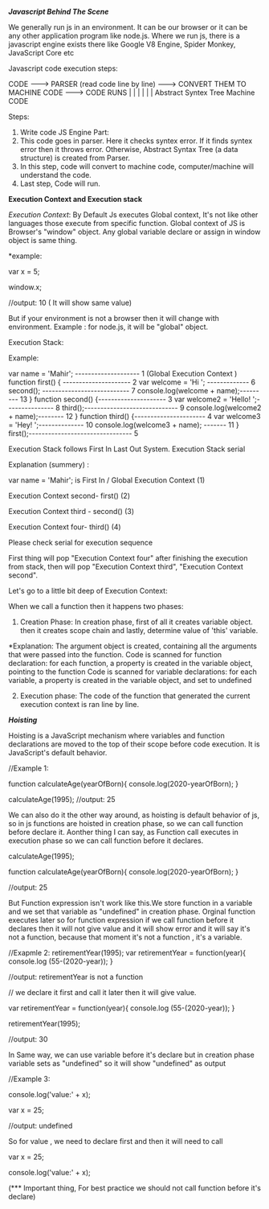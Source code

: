 ***Javascript Behind The Scene***

We generally run js in an environment. It can be our browser or it can be any other application program like node.js. Where we run js, there is a javascript engine exists there like Google V8 Engine, Spider Monkey, JavaScript Core etc 

Javascript code execution steps:

CODE ---> PARSER (read code line by line) ---> CONVERT THEM TO MACHINE CODE ---> CODE RUNS
                                           |                                 |
                                           |                                 | 
                                           |                                 |
                                Abstract Syntex Tree                    Machine CODE

Steps:
1. Write code
JS Engine Part:
2. This code goes in parser. Here it checks syntex error. If it finds syntex error then it throws error. Otherwise, Abstract Syntax Tree (a data structure)  is created from Parser.
3. In this step, code will convert to machine code, computer/machine will understand the code.
4. Last step, Code will run.

**Execution Context and Execution stack**

*Execution Context*:
By Default Js executes Global context, It's not like other languages those execute from specific function.
Global context of JS is Browser's "window" object. Any global variable declare or assign in window object is same thing.

*example:

var x = 5;

window.x;

//output: 10 ( It will show same value)

But if your environment is not a browser then it will change with environment. Example : for node.js, it will be "global" object.

Execution Stack:

Example: 

var name = 'Mahir'; -------------------- 1 (Global Execution Context )
function first() { --------------------- 2
   var welcome = 'Hi '; ------------- 6
   second(); --------------------------- 7
   console.log(welcome + name);--------- 13
}
function second() {--------------------- 3
   var welcome2 = 'Hello! ';--------------- 8
   third();----------------------------- 9
   console.log(welcome2 + name);-------- 12
}
function third() {---------------------- 4
   var welcome3 = 'Hey! ';-------------- 10
   console.log(welcome3 + name); ------- 11
}
first();-------------------------------- 5

Execution Stack follows First In Last Out System. Execution Stack serial

Explanation (summery) :

 var name = 'Mahir'; is First In / Global Execution Context (1)

 Execution Context second- first() (2)
 
 Execution Context third - second() (3)

 Execution Context four-  third() (4)

 Please check serial for execution sequence

 First thing will pop "Execution Context four" after finishing the execution from stack, then will pop "Execution Context third", "Execution Context second".

Let's go to a little bit deep of Execution Context: 

When we call a function then it happens two phases: 

1. Creation Phase: In creation phase, first of all it creates variable object. then it creates scope chain and lastly, determine value of 'this' variable.

 *Explanation: 
 The argument object is created, containing all the arguments that were  passed into the function.
 Code is scanned for function declaration: for each function, a property is created in the variable object, pointing to the function
 Code is scanned for variable declarations: for each variable, a property is created in the variable object, and set to undefined

2. Execution phase: The code of the function that generated the current execution context is ran line by line.


***Hoisting***


Hoisting is a JavaScript mechanism where variables and function declarations are moved to the top of their scope before code execution. It is JavaScript's default behavior.

//Example 1: 

function calculateAge(yearOfBorn){
    console.log(2020-yearOfBorn);
}

calculateAge(1995);
//output: 25

 We can also do it the other way around, as hoisting is default behavior of js, so in js functions are hoisted in creation phase, so we can call function before declare it. Aonther thing I can say, as Function call executes in execution phase so we can call function before it declares.

calculateAge(1995);

function calculateAge(yearOfBorn){
    console.log(2020-yearOfBorn);
}

//output: 25

But Function expression isn't work like this.We store function in a variable and we set that variable as "undefined" in creation phase. Orginal function executes later so for function expression if we call function before it declares then it will not give value and it will show error and it will say it's not a function, because that moment it's not a function , it's a variable.

//Exapmle 2:
retirementYear(1995);
var retirementYear = function(year){
    console.log (55-(2020-year));
}

//output: retirementYear is not a function



// we declare it first and call it later then it will give value.


var retirementYear = function(year){
    console.log (55-(2020-year));
}

retirementYear(1995);

//output: 30


In Same way, we can use variable before it's declare but in creation phase variable sets as "undefined" so it will show "undefined" as output

//Example 3: 

console.log('value:' + x);

var x = 25;

//output: undefined

 So for value , we need to declare first and then it will need to call

var x = 25;

console.log('value:' + x);

(*** Important thing, For best practice we should not call function before it's declare)

